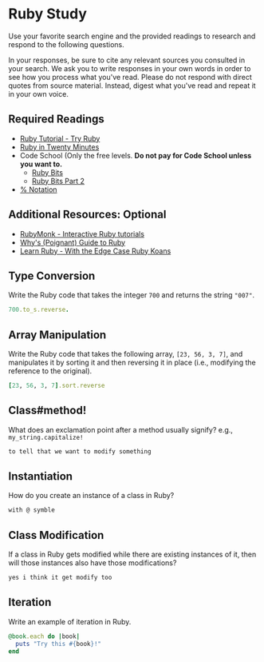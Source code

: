 # Ruby Study

Use your favorite search engine and the provided readings to research and
respond to the following questions.

In your responses, be sure to cite any relevant sources you consulted in your
search. We ask you to write responses in your own words in order to see how you
process what you've read. Please do not respond with direct quotes from source
material. Instead, digest what you've read and repeat it in your own voice.

## Required Readings

-   [Ruby Tutorial - Try Ruby](http://tryruby.org/)
-   [Ruby in Twenty Minutes](https://www.ruby-lang.org/en/documentation/quickstart/)
-   Code School (Only the free levels. **Do not pay for Code School unless you want to.**
    -   [Ruby Bits](https://www.codeschool.com/courses/ruby-bits)
    -   [Ruby Bits Part 2](https://www.codeschool.com/courses/ruby-bits-part-2)
-   [% Notation](https://en.wikibooks.org/wiki/Ruby_Programming/Syntax/Literals#The_.25_Notation)

## Additional Resources: Optional

-   [RubyMonk - Interactive Ruby tutorials](https://rubymonk.com/)
-   [Why's (Poignant) Guide to Ruby](http://poignant.guide/)
-   [Learn Ruby - With the Edge Case Ruby Koans](http://rubykoans.com/)

## Type Conversion

Write the Ruby code that takes the integer `700` and returns the string `"007"`.

```ruby
700.to_s.reverse.
```

## Array Manipulation

Write the Ruby code that takes the following array, `[23, 56, 3, 7]`, and
manipulates it by sorting it and then reversing it in place (i.e., modifying the
reference to the original).

```ruby
[23, 56, 3, 7].sort.reverse
```

## Class#method!

What does an exclamation point after a method usually signify?  e.g.,
`my_string.capitalize!`

```md
to tell that we want to modify something
```

## Instantiation
How do you create an instance of a class in Ruby?

```ruby
with @ symble
```

## Class Modification

If a class in Ruby gets modified while there are existing instances of it, then
will those instances also have those modifications?

```md
yes i think it get modify too
```

## Iteration

Write an example of iteration in Ruby.

```ruby
@book.each do |book|
  puts "Try this #{book}!"
end
```
